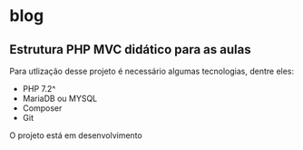 # blog

## Estrutura PHP MVC didático para as aulas

Para utlização desse projeto é necessário algumas tecnologias, dentre eles:

* PHP 7.2^
* MariaDB ou MYSQL
* Composer
* Git

O projeto está em desenvolvimento
